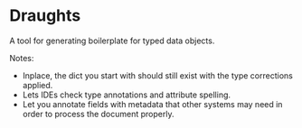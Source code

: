Draughts
========

A tool for generating boilerplate for typed data objects. 


Notes:
 - Inplace, the dict you start with should still exist with the type corrections applied.
 - Lets IDEs check type annotations and attribute spelling.
 - Let you annotate fields with metadata that other systems 
   may need in order to process the document properly.
 
 

